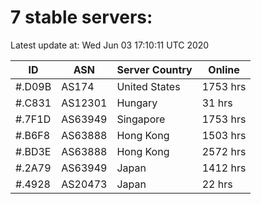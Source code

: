 # 7 stable servers:

Latest update at: Wed Jun 03 17:10:11 UTC 2020

| ID | ASN | Server Country | Online |
| -- | --- | -------------- | ------ |
| #.D09B | AS174 | United States | 1753 hrs |
| #.C831 | AS12301 | Hungary | 31 hrs |
| #.7F1D | AS63949 | Singapore | 1753 hrs |
| #.B6F8 | AS63888 | Hong Kong | 1503 hrs |
| #.BD3E | AS63888 | Hong Kong | 2572 hrs |
| #.2A79 | AS63949 | Japan | 1412 hrs |
| #.4928 | AS20473 | Japan | 22 hrs |

